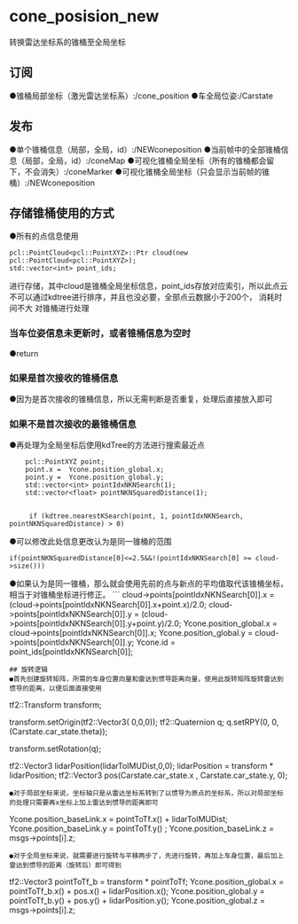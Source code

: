 # cone_posision_new
转换雷达坐标系的锥桶至全局坐标
## 订阅
●锥桶局部坐标（激光雷达坐标系）:/cone_position
●车全局位姿:/Carstate
## 发布
●单个锥桶信息（局部，全局，id）:/NEWconeposition
●当前帧中的全部锥桶信息（局部，全局，id）:/coneMap
●可视化锥桶全局坐标（所有的锥桶都会留下，不会消失）:/coneMarker
●可视化锥桶全局坐标（只会显示当前帧的锥桶）:/NEWconeposition
## 存储锥桶使用的方式
●所有的点信息使用
``` 
pcl::PointCloud<pcl::PointXYZ>::Ptr cloud(new pcl::PointCloud<pcl::PointXYZ>);
std::vector<int> point_ids;
``` 
进行存储，其中cloud是锥桶全局坐标信息，point_ids存放对应索引，所以此点云不可以通过kdtree进行排序，并且也没必要，全部点云数据小于200个， 消耗时间不大
对锥桶进行处理
### 当车位姿信息未更新时，或者锥桶信息为空时
●return
### 如果是首次接收的锥桶信息
●因为是首次接收的锥桶信息，所以无需判断是否重复，处理后直接放入即可
### 如果不是首次接收的最锥桶信息
●再处理为全局坐标后使用kdTree的方法进行搜索最近点
``` 
    pcl::PointXYZ point;
    point.x =  Ycone.position_global.x;
    point.y =  Ycone.position_global.y;
    std::vector<int> pointIdxNKNSearch(1);
    std::vector<float> pointNKNSquaredDistance(1);


     if (kdtree.nearestKSearch(point, 1, pointIdxNKNSearch, pointNKNSquaredDistance) > 0)
``` 
●可以修改此处信息更改认为是同一锥桶的范围
``` 
if(pointNKNSquaredDistance[0]<=2.5&&!(pointIdxNKNSearch[0] >= cloud->size()))
``` 
●如果认为是同一锥桶，那么就会使用先前的点与新点的平均值取代该锥桶坐标，相当于对锥桶坐标进行修正。
        ``` 
        cloud->points[pointIdxNKNSearch[0]].x = (cloud->points[pointIdxNKNSearch[0]].x+point.x)/2.0;
        cloud->points[pointIdxNKNSearch[0]].y = (cloud->points[pointIdxNKNSearch[0]].y+point.y)/2.0;
        Ycone.position_global.x =  cloud->points[pointIdxNKNSearch[0]].x;
        Ycone.position_global.y =  cloud->points[pointIdxNKNSearch[0]].y;
        Ycone.id = point_ids[pointIdxNKNSearch[0]];
``` 
## 旋转逻辑
●首先创建旋转矩阵，所需的车身位置向量和雷达到惯导距离向量，使用此旋转矩阵旋转雷达到惯导的距离，以便后面直接使用
``` 
tf2::Transform transform;

transform.setOrigin(tf2::Vector3( 0,0,0));
tf2::Quaternion q;
q.setRPY(0, 0, (Carstate.car_state.theta));

transform.setRotation(q);

tf2::Vector3 lidarPosition(lidarToIMUDist,0,0);
lidarPosition = transform * lidarPosition;
tf2::Vector3 pos(Carstate.car_state.x , Carstate.car_state.y, 0);
``` 
●对于局部坐标来说，坐标轴只是从雷达坐标系转到了以惯导为原点的坐标系，所以对局部坐标的处理只需要再x坐标上加上雷达到惯导的距离即可
``` 
  Ycone.position_baseLink.x = pointToTf.x() + lidarToIMUDist;
    Ycone.position_baseLink.y = pointToTf.y() ;
    Ycone.position_baseLink.z = msgs->points[i].z;
``` 
●对于全局坐标来说，就需要进行旋转与平移两步了，先进行旋转，再加上车身位置，最后加上雷达到惯导的距离（旋转后）即可得到
``` 
 tf2::Vector3 pointToTf_b = transform * pointToTf;
 Ycone.position_global.x = pointToTf_b.x() + pos.x() +           lidarPosition.x(); 
 Ycone.position_global.y = pointToTf_b.y() + pos.y() + lidarPosition.y();
 Ycone.position_global.z = msgs->points[i].z;
``` 


